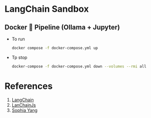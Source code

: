 # LangChain Sandbox

## Docker 🐳 Pipeline (Ollama + Jupyter)

- To run

  ```sh
  docker compose -f docker-compose.yml up
  ```

- Tp stop

  ```sh
  docker-compose -f docker-compose.yml down --volumes --rmi all 
  ```

# References

1. [LangChain](https://github.com/Coding-Crashkurse/Langchain-Full-Course)
2. [LanChainJs](https://github.com/Coding-Crashkurse/LangChain-JS-Full-Course)
3. [Sophia Yang](https://github.com/sophiamyang/tutorials-LangChain/tree/main)
